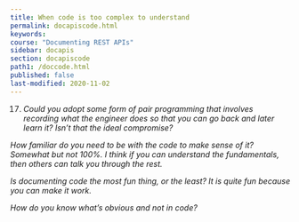 ```yaml
---
title: When code is too complex to understand
permalink: docapiscode.html
keywords:
course: "Documenting REST APIs"
sidebar: docapis
section: docapiscode
path1: /doccode.html
published: false
last-modified: 2020-11-02
---
```



17. *Could you adopt some form of pair programming that involves recording what the engineer does so that you can go back and later learn it? Isn’t that the ideal compromise?*

*How familiar do you need to be with the code to make sense of it? Somewhat but not 100%. I think if you can understand the fundamentals, then others can talk you through the rest.*

*Is documenting code the most fun thing, or the least? It is quite fun because you can make it work.*

*How do you know what’s obvious and not in code?*
